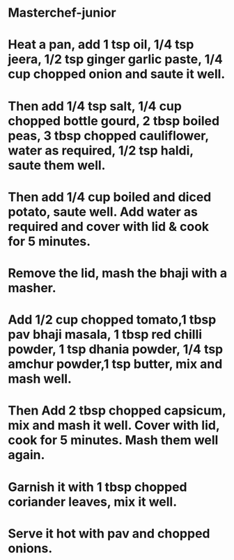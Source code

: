 # Masterchef-junior
# Heat a pan, add 1 tsp oil, 1/4 tsp jeera, 1/2 tsp ginger garlic paste, 1/4 cup chopped onion and saute it well.

# Then add 1/4 tsp salt, 1/4 cup chopped bottle gourd, 2 tbsp boiled peas, 3 tbsp chopped cauliflower, water as required, 1/2 tsp haldi, saute them well.

# Then add 1/4 cup boiled and diced potato, saute well. Add water as required and cover with lid & cook for 5 minutes.

# Remove the lid, mash the bhaji with a masher.

# Add 1/2 cup chopped tomato,1 tbsp pav bhaji masala, 1 tbsp red chilli powder, 1 tsp dhania powder, 1/4 tsp amchur powder,1 tsp butter, mix and mash well.

# Then Add 2 tbsp chopped capsicum, mix and mash it well. Cover with lid, cook for 5 minutes. Mash them well again.

# Garnish it with 1 tbsp chopped coriander leaves, mix it well.

# Serve it hot with pav and chopped onions.
